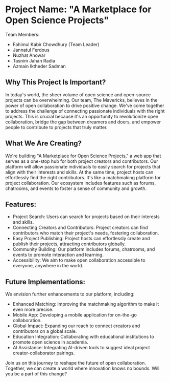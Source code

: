 # Project Name: "A Marketplace for Open Science Projects"

Team Members: 
- Fahimul Kabir Chowdhury (Team Leader)
- Jannatul Ferdous
- Nuzhat Anowar
- Tasnim Jahan Radia
- Azmain Iktheder Sadman

## Why This Project Is Important?
In today's world, the sheer volume of open science and open-source projects can be overwhelming. Our team, The Mavericks, believes in the power of open collaboration to drive positive change. We've come together to address the challenge of connecting passionate individuals with the right projects. This is crucial because it's an opportunity to revolutionize open collaboration, bridge the gap between dreamers and doers, and empower people to contribute to projects that truly matter.

## What We Are Creating?
We're building "A Marketplace for Open Science Projects," a web app that serves as a one-stop hub for both project creators and contributors. Our platform will allow passionate individuals to easily search for projects that align with their interests and skills. At the same time, project hosts can effortlessly find the right contributors. It's like a matchmaking platform for project collaboration. Our ecosystem includes features such as forums, chatrooms, and events to foster a sense of community and growth.

## Features:
- Project Search: Users can search for projects based on their interests and skills.
- Connecting Creators and Contributors: Project creators can find contributors who match their project's needs, fostering collaboration.
- Easy Project Publishing: Project hosts can effortlessly create and publish their projects, attracting contributors globally.
- Community Building: Our platform includes forums, chatrooms, and events to promote interaction and learning.
- Accessibility: We aim to make open collaboration accessible to everyone, anywhere in the world.

## Future Implementations:
We envision further enhancements to our platform, including:
- Enhanced Matching: Improving the matchmaking algorithm to make it even more precise.
- Mobile App: Developing a mobile application for on-the-go collaboration.
- Global Impact: Expanding our reach to connect creators and contributors on a global scale.
- Education Integration: Collaborating with educational institutions to promote open science in academia.
- AI Assistance: Integrating AI-driven tools to suggest ideal project creator-collaborator pairings.

Join us on this journey to reshape the future of open collaboration. Together, we can create a world where innovation knows no bounds. Will you be a part of this change?
